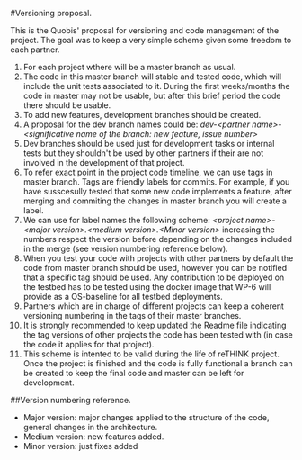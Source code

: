 #Versioning proposal.

This is the Quobis' proposal for  versioning and code management of the project. The goal was to keep a very simple scheme given some freedom to each partner.

1. For each project wthere will be a master branch as usual.
2. The code in this master branch will stable and tested code, which will include the unit tests associated to it. During the first weeks/months the code in master may not be usable, but after this brief period the code there should be usable. 
3. To add new features, development branches should be created. 
4. A proposal for the dev branch names could be: *dev-\<partner name\>-\<significative name of the branch: new feature, issue number\>*
5. Dev branches should be used just for development tasks or internal tests but they shouldn't be used by other partners if their are not involved in the development of that project.
6. To refer exact point in the project code timeline, we can use tags in master branch. Tags are friendly labels for commits. For example, if you have susscesully tested that some new code implements a feature, after merging and commiting the changes in master branch you will create a label.
7. We can use for label names the following scheme: *\<project name\>\-\<major version\>.\<medium version\>.\<Minor version\>*
increasing the numbers respect the version before depending on the changes included in the merge (see version numbering reference below).
8. When you test your code with projects with other partners by default the code from master branch should be used, however you can be notified that a specific tag should be used. Any contribution to be deployed on the testbed has to be tested using the docker image that WP-6 will provide as a OS-baseline for all testbed deployments.
9. Partners which are in charge of different projects can keep a coherent versioning numbering in the tags of their master branches.
10. It is strongly recommended to keep updated the Readme file indicating the tag versions of other projects the code has been tested with (in case the code it applies for that project).
11. This scheme is intented to be valid during the life of reTHINK project. Once the project is finished and the code is fully functional a branch can be created to keep the final code and master can be left for development.

##Version numbering reference. 
* Major version: major changes applied to the structure of the code, general changes in the architecture.    
* Medium version: new features added.
* Minor version: just fixes added
